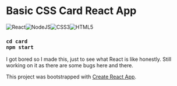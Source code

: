 ### <h1>Basic CSS Card React App</h1>
![React](https://img.shields.io/badge/react-%2320232a.svg?style=for-the-badge&logo=react&logoColor=%2361DAFB)![NodeJS](https://img.shields.io/badge/node.js-6DA55F?style=for-the-badge&logo=node.js&logoColor=white)![CSS3](https://img.shields.io/badge/css3-%231572B6.svg?style=for-the-badge&logo=css3&logoColor=white)![HTML5](https://img.shields.io/badge/html5-%23E34F26.svg?style=for-the-badge&logo=html5&logoColor=white)
### ```cd card```<br/>```npm start```

<p>
      I got bored so I made this, just to see what React is like honestly. Still working on it as there are some bugs here and there.
</p>

This project was bootstrapped with [Create React App](https://github.com/facebook/create-react-app).
